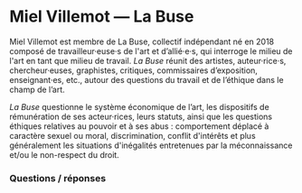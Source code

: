 # Miel Villemot — La Buse

Miel Villemot est membre de La Buse, collectif indépendant né en 2018 composé de travailleur·euse·s de l'art et d’allié·e·s, qui interroge le milieu de l'art en tant que milieu de travail. _La Buse_ réunit des artistes, auteur·rice·s, chercheur·euses, graphistes, critiques, commissaires d’exposition, enseignant·es, etc., autour des questions du travail et de l’éthique dans le champ de l’art. 

_La Buse_ questionne le système économique de l’art, les dispositifs de rémunération de ses acteur·rices, leurs statuts, ainsi que les questions éthiques relatives au pouvoir et à ses abus : comportement déplacé à caractère sexuel ou moral, discrimination, conflit d'intérêts et plus généralement les situations d'inégalités entretenues par la méconnaissance et/ou le non-respect du droit.



### Questions / réponses